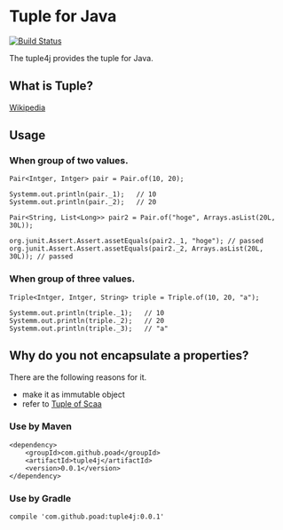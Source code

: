 Tuple for Java
==========

[![Build Status](https://travis-ci.org/poad/tuple4j.svg?branch=master)](https://travis-ci.org/poad/tuple4j)

The tuple4j provides the tuple for Java.

## What is Tuple?
[Wikipedia](https://en.wikipedia.org/wiki/Tuple)

## Usage
### When group of two values.
```$java
Pair<Intger, Intger> pair = Pair.of(10, 20);

Systemm.out.println(pair._1);   // 10
Systemm.out.println(pair._2);   // 20

Pair<String, List<Long>> pair2 = Pair.of("hoge", Arrays.asList(20L, 30L));

org.junit.Assert.Assert.assetEquals(pair2._1, "hoge"); // passed
org.junit.Assert.Assert.assetEquals(pair2._2, Arrays.asList(20L, 30L)); // passed
```

### When group of three values.
```$java
Triple<Intger, Intger, String> triple = Triple.of(10, 20, "a");

Systemm.out.println(triple._1);   // 10
Systemm.out.println(triple._2);   // 20
Systemm.out.println(triple._3);   // "a"
```

## Why do you not encapsulate a properties?
There are the following reasons for it.
- make it as immutable object
- refer to [Tuple of Scaa](https://github.com/poad/tuple4j/blob/master/src/test/scala/com/github/poad/functional/type/tuple/exammple/TupleExample.scala)

### Use by Maven
```
<dependency>
    <groupId>com.github.poad</groupId>
    <artifactId>tuple4j</artifactId>
    <version>0.0.1</version>
</dependency>
```

### Use by Gradle
```bazaar
compile 'com.github.poad:tuple4j:0.0.1'
```
